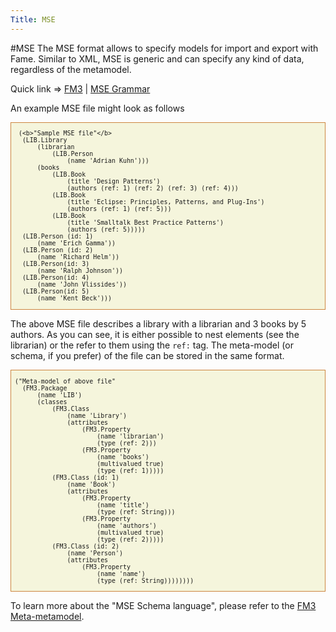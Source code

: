 ```yaml
---
Title: MSE
---
```

#MSE
The MSE format allows to specify models for import and export with Fame. Similar to XML, MSE is generic and can specify any kind of data, regardless of the metamodel. 

Quick link &rArr; [FM3](%base_url%/wiki/projects/archive/fame/fm3) | [MSE Grammar](%base_url%/wiki/projects/archive/fame/msespecification)

An example MSE file might look as follows

<div style="background: beige; border: 1px solid peru; font-size: smaller;">

```
  (<b>"Sample MSE file"</b>
   (LIB.Library
       (librarian
           (LIB.Person
               (name 'Adrian Kuhn')))
       (books
           (LIB.Book
               (title 'Design Patterns')
               (authors (ref: 1) (ref: 2) (ref: 3) (ref: 4)))
           (LIB.Book
               (title 'Eclipse: Principles, Patterns, and Plug-Ins')
               (authors (ref: 1) (ref: 5)))
           (LIB.Book
               (title 'Smalltalk Best Practice Patterns')
               (authors (ref: 5)))))
   (LIB.Person (id: 1)
       (name 'Erich Gamma'))
   (LIB.Person (id: 2)
       (name 'Richard Helm'))
   (LIB.Person(id: 3)
       (name 'Ralph Johnson'))
   (LIB.Person(id: 4)
       (name 'John Vlissides'))
   (LIB.Person(id: 5)
       (name 'Kent Beck')))
```

</div>

The above MSE file describes a library with a librarian and 3 books by 5 authors. As you can see, it is either possible to nest elements (see the librarian) or the refer to them using the <code>ref:</code> tag. The meta-model (or schema, if you prefer) of the file can be stored in the same format.

<div style="background: beige; border: 1px solid peru; font-size: smaller;">

```
 ("Meta-model of above file"
   (FM3.Package
       (name 'LIB')
       (classes
           (FM3.Class
               (name 'Library')
               (attributes
                   (FM3.Property
                       (name 'librarian')
                       (type (ref: 2)))
                   (FM3.Property
                       (name 'books')
                       (multivalued true)
                       (type (ref: 1)))))
           (FM3.Class (id: 1)
               (name 'Book')
               (attributes
                   (FM3.Property
                       (name 'title')
                       (type (ref: String)))
                   (FM3.Property
                       (name 'authors')
                       (multivalued true)
                       (type (ref: 2)))))
           (FM3.Class (id: 2)
               (name 'Person')
               (attributes
                   (FM3.Property
                       (name 'name')
                       (type (ref: String))))))))
```

</div>

To learn more about the "MSE Schema language", please refer to the [FM3 Meta-metamodel](%base_url%/wiki/projects/archive/fame/fm3).
